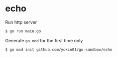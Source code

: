 # echo

Run http server

```bash
$ go run main.go
```

Generate `go.mod` for the first time only

```bash
$ go mod init github.com/yukin01/go-sandbox/echo
```

